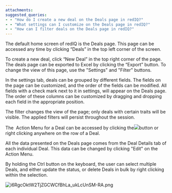 ```yaml
---
attachments: 
suggested_queries:
- - "How do I create a new deal on the Deals page in redIQ?"
- - "What settings can I customize on the Deals page in redIQ?"
- - "How can I filter deals on the Deals page in redIQ?"
---
```

The default home screen of redIQ is the Deals page. This page can be accessed any time by clicking “Deals” in the top left corner of the screen.

To create a new deal, click “New Deal” in the top right corner of the page. The deals page can be exported to Excel by clicking the “Export” button. To change the view of this page, use the "Settings" and "Filter" buttons.

In the settings tab, deals can be grouped by different fields. The fields on the page can be customized, and the order of the fields can be modified. All fields with a check mark next to it in settings, will appear on the Deals page. The order of these columns can be customized by dragging and dropping each field in the appropriate position.

The filter changes the view of the page; only deals with certain traits will be visible. The applied filters will persist throughout the session.

The  Action Menu for a Deal can be accessed by clicking the![](https://s3.amazonaws.com/cdn.freshdesk.com/data/helpdesk/attachments/production/5092438955/original/X8Q_GOJSqMomifLt55_HsgAYiyXgGhNyhA?1515184439)button or right clicking anywhere on the row of a Deal.

All the data presented on the Deals page comes from the Deal Details tab of each individual Deal. This data can be changed by clicking "Edit" on the Action Menu.

By holding the Ctrl button on the keyboard, the user can select multiple Deals, and either update the status, or delete Deals in bulk by right clicking within the selection.

![i6RgcOktW2TjZGCWCfBhLa_ukLcUnSM-RA.png](https://rediq.zendesk.com/hc/article_attachments/360049947952/i6RgcOktW2TjZGCWCfBhLa_ukLcUnSM-RA.png)